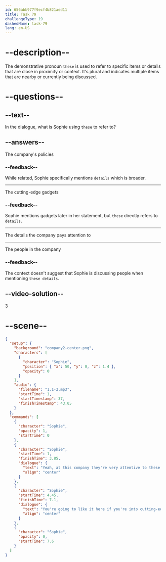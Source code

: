 ```yaml
---
id: 656abb977f9ecf4b821aed11
title: Task 79
challengeType: 19
dashedName: task-79
lang: en-US
---
```


<!--
AUDIO REFERENCE:
Sophie: Yeah, at this company they're very attentive to these details. You're going to like it here if you're into cutting-edge gadgets.
-->

# --description--

The demonstrative pronoun `these` is used to refer to specific items or details that are close in proximity or context. It's plural and indicates multiple items that are nearby or currently being discussed.

# --questions--

## --text--

In the dialogue, what is Sophie using `these` to refer to?

## --answers--

The company's policies

### --feedback--

While related, Sophie specifically mentions `details` which is broader.

---

The cutting-edge gadgets

### --feedback--

Sophie mentions gadgets later in her statement, but `these` directly refers to `details`.

---

The details the company pays attention to

---

The people in the company

### --feedback--

The context doesn't suggest that Sophie is discussing people when mentioning `these details`.

## --video-solution--

3

# --scene--

```json
{
  "setup": {
    "background": "company2-center.png",
    "characters": [
      {
        "character": "Sophie",
        "position": { "x": 50, "y": 0, "z": 1.4 },
        "opacity": 0
      }
    ],
    "audio": {
      "filename": "1.1-2.mp3",
      "startTime": 1,
      "startTimestamp": 37,
      "finishTimestamp": 43.05
    }
  },
  "commands": [
    {
      "character": "Sophie",
      "opacity": 1,
      "startTime": 0
    },
    {
      "character": "Sophie",
      "startTime": 1,
      "finishTime": 3.85,
      "dialogue": {
        "text": "Yeah, at this company they're very attentive to these details.",
        "align": "center"
      }
    },
    {
      "character": "Sophie",
      "startTime": 4.45,
      "finishTime": 7.1,
      "dialogue": {
        "text": "You're going to like it here if you're into cutting-edge gadgets.",
        "align": "center"
      }
    },
    {
      "character": "Sophie",
      "opacity": 0,
      "startTime": 7.6
    }
  ]
}
```
